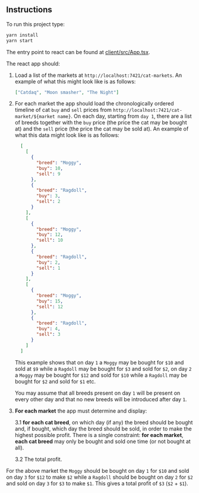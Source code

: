 ## Instructions

To run this project type:

```typescript
yarn install
yarn start
```

The entry point to react can be found at [client/src/App.tsx](client/src/App.tsx).

The react app should:

1. Load a list of the markets at `http://localhost:7421/cat-markets`. An example of what this might look like is as follows:
    ```json
    ["Catdaq", "Moon smasher", "The Night"]
    ```
2. For each market the app should load the chronologically ordered timeline of cat `buy` and `sell` prices from `http://localhost:7421/cat-market/${market name}`. On each day, starting from `day 1`, there are a list of breeds together with the `buy` price (the price the cat may be bought at) and the `sell` price (the price the cat may be sold at). An example of what this data might look like is as follows:
    ```json
      [
        [
          {
            "breed": "Moggy",
            "buy": 10,
            "sell": 9
          },
          {
            "breed": "Ragdoll",
            "buy": 3,
            "sell": 2
          }
        ],
        [
          {
            "breed": "Moggy",
            "buy": 12,
            "sell": 10
          },
          {
            "breed": "Ragdoll",
            "buy": 2,
            "sell": 1
          }
        ],
        [
          {
            "breed": "Moggy",
            "buy": 15,
            "sell": 12
          },
          {
            "breed": "Ragdoll",
            "buy": 4,
            "sell": 3
          }
        ]
      ]
    ```
    This example shows that on day `1` a `Moggy` may be bought for `$10` and sold at `$9` while a `Ragdoll` may be bought for `$3` and sold for `$2`, on day `2` a `Moggy` may be bought for `$12` and sold for `$10` while a `Ragdoll` may be bought for `$2` and sold for `$1` etc.

    You may assume that all breeds present on day `1` will be present on every other day and that no new breeds will be introduced after day `1`.
3. **For each market** the app must determine and display:

    3.1 **for each cat breed**, on which day (if any) the breed should be bought and, if bought, which day the breed should be sold, in order to make the highest possible profit. There is a single constraint: **for each market**, **each cat breed** may only be bought and sold one time (or not bought at all).

    3.2 The total profit.

For the above market the `Moggy` should be bought on day `1` for `$10` and sold on day `3` for `$12` to make `$2` while a `Ragdoll` should be bought on day `2` for `$2` and sold on day `3` for `$3` to make `$1`. This gives a total profit of `$3` (`$2` + `$1`).

